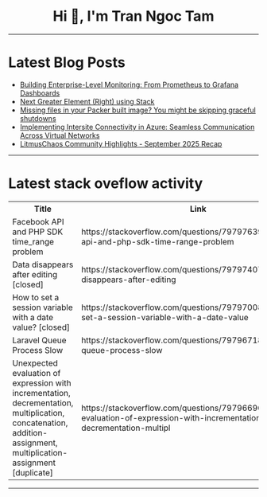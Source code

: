 <h1 align="center">Hi 👋, I'm Tran Ngoc Tam</h1>

---

# Latest Blog Posts 
<!-- BLOG-POST-LIST:START -->
- [Building Enterprise-Level Monitoring: From Prometheus to Grafana Dashboards](https://dev.to/cyberscoper/building-enterprise-level-monitoring-from-prometheus-to-grafana-dashboards-3pge)
- [Next Greater Element &lpar;Right&rpar; using Stack](https://dev.to/we_are_broken_compilers/next-greater-element-right-using-stack-3ngn)
- [Missing files in your Packer built image? You might be skipping graceful shutdowns](https://dev.to/u11d/missing-files-in-your-packer-built-image-you-might-be-skipping-graceful-shutdowns-4ccj)
- [Implementing Intersite Connectivity in Azure: Seamless Communication Across Virtual Networks](https://dev.to/sudaisib/implementing-intersite-connectivity-in-azure-seamless-communication-across-virtual-networks-2jhh)
- [LitmusChaos Community Highlights - September 2025 Recap](https://dev.to/priteshkiri/litmuschaos-community-highlights-september-2025-recap-e0c)
<!-- BLOG-POST-LIST:END -->

---

# Latest stack oveflow activity
<table>
  <tr><th>Title</th><th>Link</th></tr>
  <!-- STACKOVERFLOW:START --><tr><td>Facebook API and PHP SDK time_range problem</td><td>https://stackoverflow.com/questions/79797639/facebook-api-and-php-sdk-time-range-problem</td></tr><tr><td>Data disappears after editing [closed]</td><td>https://stackoverflow.com/questions/79797407/data-disappears-after-editing</td></tr><tr><td>How to set a session variable with a date value? [closed]</td><td>https://stackoverflow.com/questions/79797008/how-to-set-a-session-variable-with-a-date-value</td></tr><tr><td>Laravel Queue Process Slow</td><td>https://stackoverflow.com/questions/79796718/laravel-queue-process-slow</td></tr><tr><td>Unexpected evaluation of expression with incrementation, decrementation, multiplication, concatenation, addition-assignment, multiplication-assignment [duplicate]</td><td>https://stackoverflow.com/questions/79796696/unexpected-evaluation-of-expression-with-incrementation-decrementation-multipl</td></tr><!-- STACKOVERFLOW:END -->
</table>

---


